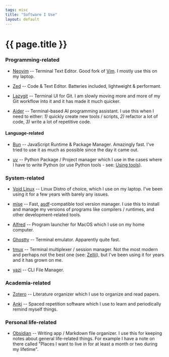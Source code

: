 ```yaml
---
tags: misc
title: "Software I Use"
layout: default
---
```


# {{ page.title }}

### Programming-related

- [Neovim](https://neovim.io) -- Terminal Text Editor. Good fork of
  [Vim](https://en.wikipedia.org/wiki/Bram_Moolenaar). I mostly use this on my
  laptop.

- [Zed](https://zed.dev/) -- Code & Text Editor. Batteries included,
  lightweight & performant.

- [Lazygit](https://github.com/jesseduffield/lazygit) -- Terminal UI for Git. I
  am slowly moving more and more of my Git workflow into it and it has made it
  much quicker.

- [Aider](https://aider.chat/) -- Terminal-based AI programming assistant. I
  use this when I need to either: _1)_ quickly create new tools / scripts, _2)_
  refactor a lot of code, _3)_ write a lot of repetitive code.

#### Language-related

- [Bun](https://bun.sh/) -- JavaScript Runtime & Package Manager. Amazingly
  fast. I've tried to use it as much as possible since the day it came out.

- [uv](https://docs.astral.sh/uv/) -- Python Package / Project manager which I
  use in the cases where I have to write Python (or use Python tools - see:
  [Using tools](https://docs.astral.sh/uv/guides/tools/)).

### System-related

- [Void Linux](https://voidlinux.org) -- Linux Distro of choice, which I use on
  my laptop. I've been using it for a few years with barely any issues.

- [mise](https://mise.jdx.dev/) -- Fast,
  [asdf](https://asdf-vm.com/)-compatible tool version manager. I use this to
  install and manage my versions of programs like compilers / runtimes, and
  other development-related tools.

- [Alfred](https://www.alfredapp.com/) -- Program launcher for MacOS which I
  use on my home computer.

- [Ghostty](https://ghostty.org) -- Terminal emulator. Apparently quite fast.

- [tmux](https://en.wikipedia.org/wiki/Tmux) -- Terminal multiplexer / session manager. Not the
  most modern and perhaps not the best one (see: [Zellij](https://zellij.dev/)),
  but I've been using it for years and it has grown on me.

- [yazi](https://github.com/sxyazi/yazi) -- CLI File Manager. 

### Academia-related

- [Zotero](https://www.zotero.org/) -- Literature organizer which I use to
  organize and read papers.

- [Anki](<https://en.wikipedia.org/wiki/Anki_(software)>) -- Spaced repetition
  software which I use to learn and periodically remind myself things.

### Personal life-related

- [Obsidian](https://obsidian.md) -- Writing app / Markdown file organizer. I
  use this for keeping notes about general life-related things. For example I
  have a note on there called "Places I want to live in for at least a month or
  two during my lifetime".
